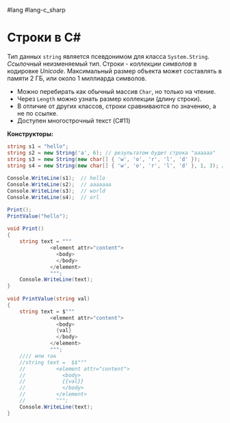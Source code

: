 #lang #lang-c_sharp 

# Строки в C#

Тип данных `string` является псевдонимом для класса `System.String`. 
*Ссылочный* неизменяемый тип.
Строки - *коллекции символов* в кодировке *Unicode*. 
Максимальный размер объекта может составлять в памяти 2 ГБ, или около 1 миллиарда символов.
- Можно перебирать как обычный массив `Char`, но только на чтение.
- Через `Length` можно узнать размер коллекции (длину строки).
- В отличие от других классов, строки сравниваются по значению, а не по ссылке.
- Доступен многострочный текст (C#11)

**Конструкторы:**
```csharp
string s1 = "hello";
string s2 = new String('a', 6); // результатом будет строка "aaaaaa"
string s3 = new String(new char[] { 'w', 'o', 'r', 'l', 'd' });
string s4 = new String(new char[] { 'w', 'o', 'r', 'l', 'd' }, 1, 3); // orl
 
Console.WriteLine(s1);  // hello
Console.WriteLine(s2);  // aaaaaaa
Console.WriteLine(s3);  // world
Console.WriteLine(s4);  // orl
```

```csharp
Print();
PrintValue("hello");
 
void Print()
{
    string text = """
              <element attr="content">
                <body>
                </body>
              </element>
              """;
    Console.WriteLine(text);
}
 
void PrintValue(string val)
{
    string text = $"""
              <element attr="content">
                <body>
                {val}
                </body>
              </element>
              """;
    //// или так 
    //string text =  $$"""
    //          <element attr="content">
    //            <body>
    //            {{val}}
    //            </body>
    //          </element>
    //          """;
    Console.WriteLine(text);
}
```

